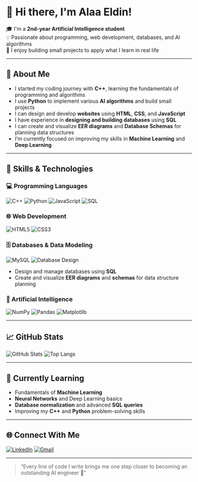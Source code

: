# 👋 Hi there, I'm Alaa Eldin!

🎓 I'm a **2nd-year Artificial Intelligence student**  
💡 Passionate about programming, web development, databases, and AI algorithms  
🚀 I enjoy building small projects to apply what I learn in real life  

---

## 🧠 About Me
- I started my coding journey with **C++**, learning the fundamentals of programming and algorithms  
- I use **Python** to implement various **AI algorithms** and build small projects  
- I can design and develop **websites** using **HTML**, **CSS**, and **JavaScript**  
- I have experience in **designing and building databases** using **SQL**  
- I can create and visualize **EER diagrams** and **Database Schemas** for planning data structures  
- I’m currently focused on improving my skills in **Machine Learning** and **Deep Learning**

---

## 🧰 Skills & Technologies

### 💻 Programming Languages
![C++](https://img.shields.io/badge/C++-00599C?style=flat&logo=cplusplus&logoColor=white)
![Python](https://img.shields.io/badge/Python-3776AB?style=flat&logo=python&logoColor=white)
![JavaScript](https://img.shields.io/badge/JavaScript-F7DF1E?style=flat&logo=javascript&logoColor=black)
![SQL](https://img.shields.io/badge/SQL-4479A1?style=flat&logo=postgresql&logoColor=white)

### 🌐 Web Development
![HTML5](https://img.shields.io/badge/HTML5-E34F26?style=flat&logo=html5&logoColor=white)
![CSS3](https://img.shields.io/badge/CSS3-1572B6?style=flat&logo=css3&logoColor=white)

### 🗄️ Databases & Data Modeling
![MySQL](https://img.shields.io/badge/MySQL-4479A1?style=flat&logo=mysql&logoColor=white)
![Database Design](https://img.shields.io/badge/Database_Design-EER%20%26%20Schema-blue?style=flat)
- Design and manage databases using **SQL**
- Create and visualize **EER diagrams** and **schemas** for data structure planning

### 🤖 Artificial Intelligence
![NumPy](https://img.shields.io/badge/NumPy-013243?style=flat&logo=numpy&logoColor=white)
![Pandas](https://img.shields.io/badge/Pandas-150458?style=flat&logo=pandas&logoColor=white)
![Matplotlib](https://img.shields.io/badge/Matplotlib-11557C?style=flat&logo=plotly&logoColor=white)

---

## 📈 GitHub Stats
![GitHub Stats](https://github-readme-stats.vercel.app/api?username=alaa-eldin-ai&show_icons=true&theme=tokyonight)
![Top Langs](https://github-readme-stats.vercel.app/api/top-langs/?username=alaa-eldin-ai&layout=compact&theme=tokyonight)

---

## 🌱 Currently Learning
- Fundamentals of **Machine Learning**
- **Neural Networks** and Deep Learning basics
- **Database normalization** and advanced **SQL queries**
- Improving my **C++** and **Python** problem-solving skills  

---

## 🌐 Connect With Me
[![LinkedIn](https://img.shields.io/badge/LinkedIn-0A66C2?style=flat&logo=linkedin&logoColor=white)](https://linkedin.com/in/alaaeldin)
[![Gmail](https://img.shields.io/badge/Gmail-D14836?style=flat&logo=gmail&logoColor=white)](mailto:alaaeldin@gmail.com)

---

> “Every line of code I write brings me one step closer to becoming an outstanding AI engineer 🤖”
